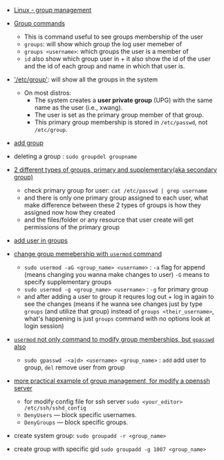 - [Linux - group management](https://youtu.be/GnlgAD8-GhE?si=nlBWl78SDgx97jw6&t=117)

- [Group commands](https://youtu.be/GnlgAD8-GhE?si=X_GgmJFV9qYimHO2&t=217)
    - This is command useful to see groups membership of the user
    - `groups`: will show which group the log user memeber of
    - `groups <username>`: which groups the user is a member of 
    - `id` also show which group user in + it also show the id of the user and the id of each group and name in which that user is.

- ['/etc/group'](https://youtu.be/GnlgAD8-GhE?si=N31GYeDIfGMt2rNu&t=347): will show all the groups in the system
    - On most distros: 
        - The system creates a **user private group** (UPG) with the same name as the user (i.e., xwang).
        - The user is set as the primary group member of that group.
        - This primary group membership is stored in `/etc/passwd`, not `/etc/group`.
 

- [add group](https://youtu.be/GnlgAD8-GhE?si=n8BpGD2dfGZs4Cte&t=577)
    
- deleting a group : `sudo groupdel groupname` 

- [2 different types of groups, primary and supplementary(aka secondary group)](https://youtu.be/GnlgAD8-GhE?si=yYb8Jz-ziGhmOALd&t=667)   
    - check primary group for user: `cat /etc/passwd | grep username`
    - and there is only one primary group assigned to each user, what make difference between these 2 types of groups is how they assigned now how they created
    - and the files/folder or any resource that user create will get permissions of the primary group 

- [add user in groups](https://youtu.be/GnlgAD8-GhE?si=ShCRHBOM2fsIg8NG&t=837) 

- [change group memebership with `usermod` command](https://youtu.be/GnlgAD8-GhE?si=lGbDzP8ocFyL264n&t=847)
    - `sudo usermod -aG <group_name> <username>` : `-a` flag for append (means changing you wanna make changes to user) `-G` means to specify supplementary groups
    - `sudo usermod -g <group_name> <username>` : `-g` for primary group
    - and after adding a user to group it requres log out + log in again to see the changes (means if he wanna see changes just by type `groups` (and utilize that group) instead of `groups <their_username>`, what's happening is just `groups` command with no options look at login session)


- [`usermod` not only command to modify group memberships, but `gpasswd` also](https://youtu.be/GnlgAD8-GhE?si=sLdcnJHdeeTpicNQ&t=1057)

    - `sudo gpasswd -<a|d> <username> <group_name>` : `add` add user to group, `del` remove user from group

- [more practical example of group management, for modify a openssh server](https://youtu.be/GnlgAD8-GhE?si=Q1a2I1lRJZ-ucbZZ&t=1117)
    - for modify config file for ssh server `sudo <your_editor> /etc/ssh/sshd_config`
    - `DenyUsers` — block specific usernames.
    - `DenyGroups` — block specific groups.

- create system group: `sudo groupadd -r <group_name>`

- create group with specific gid `sudo groupadd -g 1007 <group_name>` 